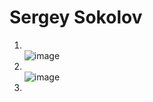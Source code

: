# Sergey Sokolov
1. </br> ![image](https://user-images.githubusercontent.com/93119897/155701156-9c630e17-9d82-4bbf-a0ac-20aaf761fe02.png)</br> 
2. </br> ![image](https://user-images.githubusercontent.com/93119897/155710002-fe21ec23-1dd2-4f04-a99d-c378f9388b32.png) </br>
3. 

